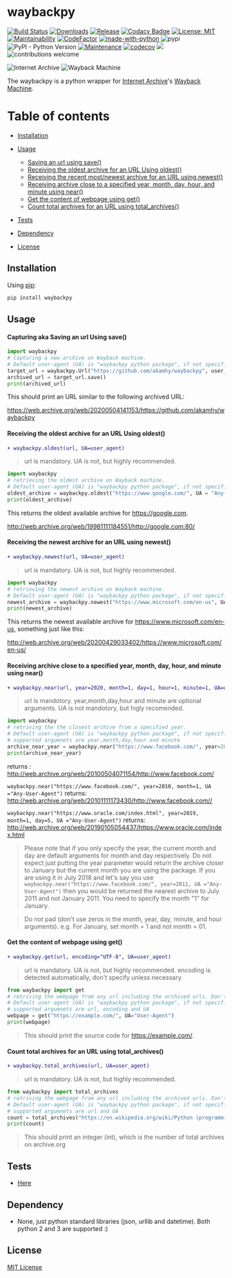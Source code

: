 # waybackpy

[![Build Status](https://img.shields.io/travis/akamhy/waybackpy.svg?label=Travis%20CI&logo=travis&style=flat-square)](https://travis-ci.org/akamhy/waybackpy)
[![Downloads](https://img.shields.io/pypi/dm/waybackpy.svg)](https://pypistats.org/packages/waybackpy)
[![Release](https://img.shields.io/github/v/release/akamhy/waybackpy.svg)](https://github.com/akamhy/waybackpy/releases)
[![Codacy Badge](https://api.codacy.com/project/badge/Grade/255459cede9341e39436ec8866d3fb65)](https://www.codacy.com/manual/akamhy/waybackpy?utm_source=github.com&amp;utm_medium=referral&amp;utm_content=akamhy/waybackpy&amp;utm_campaign=Badge_Grade)
[![License: MIT](https://img.shields.io/badge/License-MIT-yellow.svg)](https://github.com/akamhy/waybackpy/blob/master/LICENSE)
[![Maintainability](https://api.codeclimate.com/v1/badges/942f13d8177a56c1c906/maintainability)](https://codeclimate.com/github/akamhy/waybackpy/maintainability)
[![CodeFactor](https://www.codefactor.io/repository/github/akamhy/waybackpy/badge)](https://www.codefactor.io/repository/github/akamhy/waybackpy)
[![made-with-python](https://img.shields.io/badge/Made%20with-Python-1f425f.svg)](https://www.python.org/)
![pypi](https://img.shields.io/pypi/v/waybackpy.svg)
![PyPI - Python Version](https://img.shields.io/pypi/pyversions/waybackpy?style=flat-square)
[![Maintenance](https://img.shields.io/badge/Maintained%3F-yes-green.svg)](https://github.com/akamhy/waybackpy/graphs/commit-activity)
[![codecov](https://codecov.io/gh/akamhy/waybackpy/branch/master/graph/badge.svg)](https://codecov.io/gh/akamhy/waybackpy)
![](https://img.shields.io/github/repo-size/akamhy/waybackpy.svg?label=Repo%20size&style=flat-square)
![contributions welcome](https://img.shields.io/static/v1.svg?label=Contributions&message=Welcome&color=0059b3&style=flat-square)


![Internet Archive](https://upload.wikimedia.org/wikipedia/commons/thumb/8/84/Internet_Archive_logo_and_wordmark.svg/84px-Internet_Archive_logo_and_wordmark.svg.png)
![Wayback Machine](https://upload.wikimedia.org/wikipedia/commons/thumb/0/01/Wayback_Machine_logo_2010.svg/284px-Wayback_Machine_logo_2010.svg.png)

The waybackpy is a python wrapper for [Internet Archive](https://en.wikipedia.org/wiki/Internet_Archive)'s [Wayback Machine](https://en.wikipedia.org/wiki/Wayback_Machine).

Table of contents
=================
<!--ts-->

* [Installation](#installation)

* [Usage](#usage)
  * [Saving an url using save()](#capturing-aka-saving-an-url-using-save)
  * [Receiving the oldest archive for an URL Using oldest()](#receiving-the-oldest-archive-for-an-url-using-oldest)
  * [Receiving the recent most/newest archive for an URL using newest()](#receiving-the-newest-archive-for-an-url-using-newest)
  * [Receiving archive close to a specified year, month, day, hour, and minute using near()](#receiving-archive-close-to-a-specified-year-month-day-hour-and-minute-using-near)
  * [Get the content of webpage using get()](#get-the-content-of-webpage-using-get)
  * [Count total archives for an URL using total_archives()](#count-total-archives-for-an-url-using-total_archives)


* [Tests](#tests)

* [Dependency](#dependency)

* [License](https://github.co#license)

<!--te-->

## Installation
Using [pip](https://en.wikipedia.org/wiki/Pip_(package_manager)):
```bash
pip install waybackpy
```


## Usage

#### Capturing aka Saving an url Using save()
```python
import waybackpy
# Capturing a new archive on Wayback machine.
# Default user-agent (UA) is "waybackpy python package", if not specified in the call.
target_url = waybackpy.Url("https://github.com/akamhy/waybackpy", user_agnet="My-cool-user-agent")
archived_url = target_url.save()
print(archived_url)
```
This should print an URL similar to the following archived URL:

<https://web.archive.org/web/20200504141153/https://github.com/akamhy/waybackpy>

#### Receiving the oldest archive for an URL Using oldest()

```diff
+ waybackpy.oldest(url, UA=user_agent)
```
> url is mandatory. UA is not, but highly recommended.


```python
import waybackpy
# retrieving the oldest archive on Wayback machine.
# Default user-agent (UA) is "waybackpy python package", if not specified in the call.
oldest_archive = waybackpy.oldest("https://www.google.com/", UA = "Any-User-Agent")
print(oldest_archive)
```
This returns the oldest available archive for <https://google.com>.

<http://web.archive.org/web/19981111184551/http://google.com:80/>

#### Receiving the newest archive for an URL using newest()

```diff
+ waybackpy.newest(url, UA=user_agent)
```
> url is mandatory. UA is not, but highly recommended.


```python
import waybackpy
# retrieving the newest archive on Wayback machine.
# Default user-agent (UA) is "waybackpy python package", if not specified in the call.
newest_archive = waybackpy.newest("https://www.microsoft.com/en-us", UA = "Any-User-Agent")
print(newest_archive)
```
This returns the newest available archive for <https://www.microsoft.com/en-us>, something just like this:

<http://web.archive.org/web/20200429033402/https://www.microsoft.com/en-us/>

#### Receiving archive close to a specified year, month, day, hour, and minute using near()

```diff
+ waybackpy.near(url, year=2020, month=1, day=1, hour=1, minute=1, UA=user_agent)
```
> url is mandotory. year,month,day,hour and minute are optional arguments. UA is not mandotory, but higly recomended.


```python
import waybackpy
# retriving the the closest archive from a specified year.
# Default user-agent (UA) is "waybackpy python package", if not specified in the call.
# supported argumnets are year,month,day,hour and minute
archive_near_year = waybackpy.near("https://www.facebook.com/", year=2010, UA ="Any-User-Agent")
print(archive_near_year)
```
returns : <http://web.archive.org/web/20100504071154/http://www.facebook.com/>

```waybackpy.near("https://www.facebook.com/", year=2010, month=1, UA ="Any-User-Agent")``` returns: <http://web.archive.org/web/20101111173430/http://www.facebook.com//>

```waybackpy.near("https://www.oracle.com/index.html", year=2019, month=1, day=5, UA ="Any-User-Agent")``` returns: <http://web.archive.org/web/20190105054437/https://www.oracle.com/index.html>
> Please note that if you only specify the year, the current month and day are default arguments for month and day respectively. Do not expect just putting the year parameter would return the archive closer to January but the current month you are using the package. If you are using it in July 2018 and let's say you use ```waybackpy.near("https://www.facebook.com/", year=2011, UA ="Any-User-Agent")``` then you would be returned the nearest archive to July 2011 and not January 2011. You need to specify the month "1" for January.

> Do not pad (don't use zeros in the month, year, day, minute, and hour arguments). e.g. For January, set month = 1 and not month = 01.

#### Get the content of webpage using get()

```diff
+ waybackpy.get(url, encoding="UTF-8", UA=user_agent)
```
> url is mandatory. UA is not, but highly recommended. encoding is detected automatically, don't specify unless necessary.

```python
from waybackpy import get
# retriving the webpage from any url including the archived urls. Don't need to import other libraies :)
# Default user-agent (UA) is "waybackpy python package", if not specified in the call.
# supported argumnets are url, encoding and UA
webpage = get("https://example.com/", UA="User-Agent")
print(webpage)
```
> This should print the source code for <https://example.com/>.

#### Count total archives for an URL using total_archives()

```diff
+ waybackpy.total_archives(url, UA=user_agent)
```
> url is mandatory. UA is not, but highly recommended.

```python
from waybackpy import total_archives
# retriving the webpage from any url including the archived urls. Don't need to import other libraies :)
# Default user-agent (UA) is "waybackpy python package", if not specified in the call.
# supported argumnets are url and UA
count = total_archives("https://en.wikipedia.org/wiki/Python (programming language)", UA="User-Agent")
print(count)
```
> This should print an integer (int), which is the number of total archives on archive.org

## Tests
* [Here](https://github.com/akamhy/waybackpy/tree/master/tests)

## Dependency
* None, just python standard libraries (json, urllib and datetime). Both python 2 and 3 are supported :)


## License

[MIT License](https://github.com/akamhy/waybackpy/blob/master/LICENSE)
